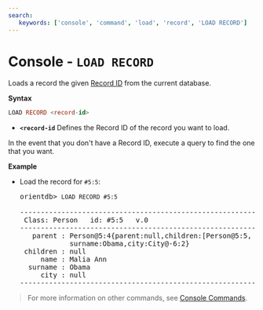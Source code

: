 ```yaml
---
search:
   keywords: ['console', 'command', 'load', 'record', 'LOAD RECORD']
---
```


# Console - `LOAD RECORD`

Loads a record the given [Record ID](../Concepts.md#record-id) from the current database.

**Syntax**

```sql
LOAD RECORD <record-id>
```

- **`<record-id`** Defines the Record ID of the record you want to load.

In the event that you don't have a Record ID, execute a query to find the one that you want.

**Example**

- Load the record for `#5:5`:

  <pre>
  orientdb> <code class="lang-sql userinput">LOAD RECORD #5:5</code>

  --------------------------------------------------------------------------------
   Class: Person   id: #5:5   v.0
  --------------------------------------------------------------------------------
     parent : Person@5:4{parent:null,children:[Person@5:5, Person@5:6],name:Barack,
              surname:Obama,city:City@-6:2}
   children : null
       name : Malia Ann
    surname : Obama
       city : null
  --------------------------------------------------------------------------------
  </pre>

>For more information on other commands, see [Console Commands](Console-Commands.md).
